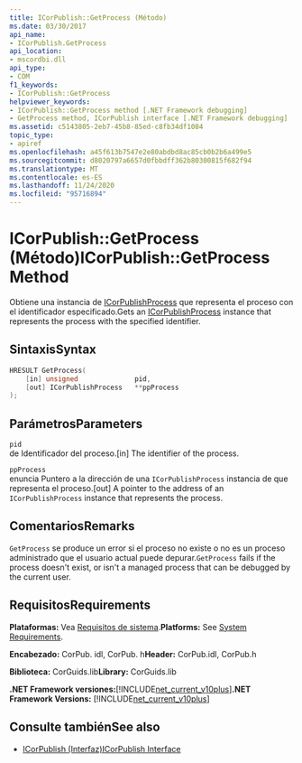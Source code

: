 ```yaml
---
title: ICorPublish::GetProcess (Método)
ms.date: 03/30/2017
api_name:
- ICorPublish.GetProcess
api_location:
- mscordbi.dll
api_type:
- COM
f1_keywords:
- ICorPublish::GetProcess
helpviewer_keywords:
- ICorPublish::GetProcess method [.NET Framework debugging]
- GetProcess method, ICorPublish interface [.NET Framework debugging]
ms.assetid: c5143805-2eb7-45b8-85ed-c8fb34df1084
topic_type:
- apiref
ms.openlocfilehash: a45f613b7547e2e80abdbd8ac85cb0b2b6a499e5
ms.sourcegitcommit: d8020797a6657d0fbbdff362b80300815f682f94
ms.translationtype: MT
ms.contentlocale: es-ES
ms.lasthandoff: 11/24/2020
ms.locfileid: "95716894"
---
```

# <a name="icorpublishgetprocess-method"></a><span data-ttu-id="bd9c3-102">ICorPublish::GetProcess (Método)</span><span class="sxs-lookup"><span data-stu-id="bd9c3-102">ICorPublish::GetProcess Method</span></span>

<span data-ttu-id="bd9c3-103">Obtiene una instancia de [ICorPublishProcess](icorpublishprocess-interface.md) que representa el proceso con el identificador especificado.</span><span class="sxs-lookup"><span data-stu-id="bd9c3-103">Gets an [ICorPublishProcess](icorpublishprocess-interface.md) instance that represents the process with the specified identifier.</span></span>  
  
## <a name="syntax"></a><span data-ttu-id="bd9c3-104">Sintaxis</span><span class="sxs-lookup"><span data-stu-id="bd9c3-104">Syntax</span></span>  
  
```cpp  
HRESULT GetProcess(  
    [in] unsigned              pid,
    [out] ICorPublishProcess   **ppProcess  
);  
```  
  
## <a name="parameters"></a><span data-ttu-id="bd9c3-105">Parámetros</span><span class="sxs-lookup"><span data-stu-id="bd9c3-105">Parameters</span></span>  

 `pid`  
 <span data-ttu-id="bd9c3-106">de Identificador del proceso.</span><span class="sxs-lookup"><span data-stu-id="bd9c3-106">[in] The identifier of the process.</span></span>  
  
 `ppProcess`  
 <span data-ttu-id="bd9c3-107">enuncia Puntero a la dirección de una `ICorPublishProcess` instancia de que representa el proceso.</span><span class="sxs-lookup"><span data-stu-id="bd9c3-107">[out] A pointer to the address of an `ICorPublishProcess` instance that represents the process.</span></span>  
  
## <a name="remarks"></a><span data-ttu-id="bd9c3-108">Comentarios</span><span class="sxs-lookup"><span data-stu-id="bd9c3-108">Remarks</span></span>  

 <span data-ttu-id="bd9c3-109">`GetProcess` se produce un error si el proceso no existe o no es un proceso administrado que el usuario actual puede depurar.</span><span class="sxs-lookup"><span data-stu-id="bd9c3-109">`GetProcess` fails if the process doesn't exist, or isn't a managed process that can be debugged by the current user.</span></span>  
  
## <a name="requirements"></a><span data-ttu-id="bd9c3-110">Requisitos</span><span class="sxs-lookup"><span data-stu-id="bd9c3-110">Requirements</span></span>  

 <span data-ttu-id="bd9c3-111">**Plataformas:** Vea [Requisitos de sistema](../../get-started/system-requirements.md).</span><span class="sxs-lookup"><span data-stu-id="bd9c3-111">**Platforms:** See [System Requirements](../../get-started/system-requirements.md).</span></span>  
  
 <span data-ttu-id="bd9c3-112">**Encabezado:** CorPub. idl, CorPub. h</span><span class="sxs-lookup"><span data-stu-id="bd9c3-112">**Header:** CorPub.idl, CorPub.h</span></span>  
  
 <span data-ttu-id="bd9c3-113">**Biblioteca:** CorGuids.lib</span><span class="sxs-lookup"><span data-stu-id="bd9c3-113">**Library:** CorGuids.lib</span></span>  
  
 <span data-ttu-id="bd9c3-114">**.NET Framework versiones:**[!INCLUDE[net_current_v10plus](../../../../includes/net-current-v10plus-md.md)]</span><span class="sxs-lookup"><span data-stu-id="bd9c3-114">**.NET Framework Versions:** [!INCLUDE[net_current_v10plus](../../../../includes/net-current-v10plus-md.md)]</span></span>  
  
## <a name="see-also"></a><span data-ttu-id="bd9c3-115">Consulte también</span><span class="sxs-lookup"><span data-stu-id="bd9c3-115">See also</span></span>

- [<span data-ttu-id="bd9c3-116">ICorPublish (Interfaz)</span><span class="sxs-lookup"><span data-stu-id="bd9c3-116">ICorPublish Interface</span></span>](icorpublish-interface.md)
